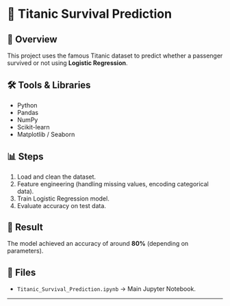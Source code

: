 # 🚢 Titanic Survival Prediction

## 📌 Overview
This project uses the famous Titanic dataset to predict whether a passenger survived or not using **Logistic Regression**.

## 🛠 Tools & Libraries
- Python
- Pandas
- NumPy
- Scikit-learn
- Matplotlib / Seaborn

## 📊 Steps
1. Load and clean the dataset.
2. Feature engineering (handling missing values, encoding categorical data).
3. Train Logistic Regression model.
4. Evaluate accuracy on test data.

## 🎯 Result
The model achieved an accuracy of around **80%** (depending on parameters).

## 🔗 Files
- `Titanic_Survival_Prediction.ipynb` → Main Jupyter Notebook.

---
